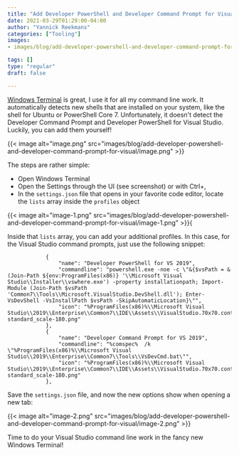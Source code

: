 ```yaml
---
title: "Add Developer PowerShell and Developer Command Prompt for Visual Studio to Windows Terminal"
date: 2021-03-29T01:29:00-04:00
author: "Yannick Reekmans"
categories: ["Tooling"]
images:
- images/blog/add-developer-powershell-and-developer-command-prompt-for-visual/image.png

tags: []
type: "regular"
draft: false

---
```


[Windows
Terminal](https://www.microsoft.com/en-us/p/windows-terminal/9n0dx20hk701)
is great, I use it for all my command line work. It automatically
detects new shells that are installed on your system, like the shell for
Ubuntu or PowerShell Core 7. Unfortunately, it doesn't detect the
Developer Command Prompt and Developer PowerShell for Visual Studio.
Luckily, you can add them yourself!

{{< image alt="image.png" src="images/blog/add-developer-powershell-and-developer-command-prompt-for-visual/image.png" >}}

The steps are rather simple:

-   Open Windows Terminal
-   Open the Settings through the UI (see screenshot) or with Ctrl+,
-   In the `settings.json` file that opens in your favorite code editor,
    locate the `lists` array inside the `profiles` object

{{< image alt="image-1.png" src="images/blog/add-developer-powershell-and-developer-command-prompt-for-visual/image-1.png" >}}{

Inside that `lists` array, you can add your additional profiles. In this
case, for the Visual Studio command prompts, just use the following
snippet:

``` {.lia-code-sample .language-json}
            {
                "name": "Developer PowerShell for VS 2019",
                "commandline": "powershell.exe -noe -c \"&{$vsPath = &(Join-Path ${env:ProgramFiles(x86)} '\\Microsoft Visual Studio\\Installer\\vswhere.exe') -property installationpath; Import-Module (Join-Path $vsPath 'Common7\\Tools\\Microsoft.VisualStudio.DevShell.dll'); Enter-VsDevShell -VsInstallPath $vsPath -SkipAutomaticLocation}\"",
                "icon": "%ProgramFiles(x86)%\\Microsoft Visual Studio\\2019\\Enterprise\\Common7\\IDE\\Assets\\VisualStudio.70x70.contrast-standard_scale-180.png"
            },
            {
                "name": "Developer Command Prompt for VS 2019",
                "commandline": "%comspec%  /k \"%ProgramFiles(x86)%\\Microsoft Visual Studio\\2019\\Enterprise\\Common7\\Tools\\VsDevCmd.bat\"",
                "icon": "%ProgramFiles(x86)%\\Microsoft Visual Studio\\2019\\Enterprise\\Common7\\IDE\\Assets\\VisualStudio.70x70.contrast-standard_scale-180.png"
            },
```

Save the `settings.json` file, and now the new options show when opening
a new tab:

{{< image alt="image-2.png" src="images/blog/add-developer-powershell-and-developer-command-prompt-for-visual/image-2.png" >}}

Time to do your Visual Studio command line work in the fancy new Windows
Terminal!
